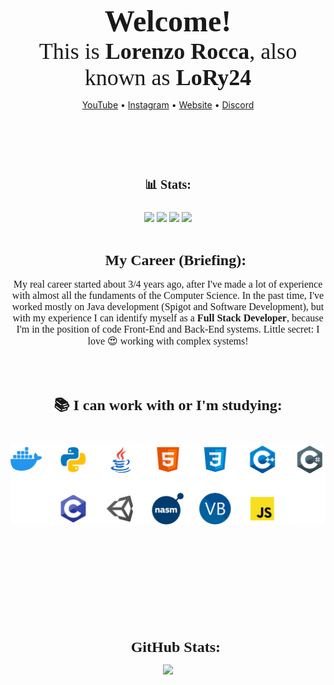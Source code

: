 <h1 align="center" style="text-decorations: none; text-align: center; font-size: 48px; font-family: consolas; margin-top: 105px; margin-bottom: 0px;">Welcome!</h1>


<p align="center" style="text-decorations: none; text-align: center; font-size: 36px; font-family: consolas; margin-top: 0px; margin-bottom: 0px">This is <b>Lorenzo Rocca</b>, also known as <b>LoRy24</b></p>
<p>

<p align="center" style="margin-bottom: 105px;">
    <a href="https://www.youtube.com/@LoRy24">YouTube</a> •
    <a href="https://www.instagram.com/lory24_yt/">Instagram</a> •
    <a href="https://www.lory24.dev/">Website</a> •
    <a href="https://discord.lory24.dev/">Discord</a>
</p>

<h3 align="center" style="text-decorations: none; text-align: center; font-size: 20px; font-family: consolas; margin-top: 0px; margin-bottom: 24px">📊 Stats:</h3>

<p align="center" align="center">
    <img src="https://custom-icon-badges.demolab.com/github/followers/LoRy24?color=%23307CE8&label=FOLLOWERS&logoColor=%23296DCE&style=for-the-badge&logo=people&logoColor=white&labelColor=2366C8">
    <img src="https://custom-icon-badges.demolab.com/github/stars/LoRy24?color=2FCB4A&label=STARS&logoColor=%23296DCE&style=for-the-badge&logo=star&logoColor=white&labelColor=26BB40">
    <img src="https://custom-icon-badges.demolab.com/twitch/status/lory24tv?color=BA40EB&label=TWITCH&logoColor=%23296DCE&style=for-the-badge&logo=broadcast&logoColor=white&labelColor=B239E2">
    <img src="https://custom-icon-badges.demolab.com/youtube/channel/subscribers/UCjKLx6ToIBhAMjlMvgbnWyw?color=EE3939&label=YOUTUBE%20FOLLOWERS&logoColor=%23296DCE&style=for-the-badge&logo=video&logoColor=white&labelColor=DA2F2F">
</p>

<h3 align="center" style="text-decorations: none; text-align: center; font-size: 24px; font-family: consolas; margin-top: 45px; margin-bottom: 5px">📜 My Career (Briefing):</h3>

<p align="center" style="text-decorations: none; text-align: center; font-size: 16px; font-family: consolas; margin-bottom: 24px">
    My real career started about 3/4 years ago, after I've made a lot of experience with almost all the fundaments of the Computer Science. In the past time, I've worked mostly on Java development (Spigot and Software Development), but with my experience I can identify myself as a <b>Full Stack Developer</b>, because I'm in the position of code Front-End and Back-End systems. Little secret: I love 😍 working with complex systems!
</p>

<h3 align="center" style="text-decorations: none; text-align: center; font-size: 24px; font-family: consolas; margin-top: 75px; margin-bottom: 5px">📚 I can work with or I'm studying:</h3>

<p align="center" style="">
    <img src="./KnownLoRy24Languages.png" style="width: 650px; margin-top: 25px; margin-bottom: 105px;">
</p>

<h3 align="center" style="text-decorations: none; text-align: center; font-size: 24px; font-family: consolas; margin-top: 75px; margin-bottom: 5px">📒 GitHub Stats:</h3>

<p align="center" style="">
    <img src="https://github-readme-stats.vercel.app/api?username=LoRy24&show_icons=true&hide_border=true&&count_private=true&include_all_commits=true">
</p>